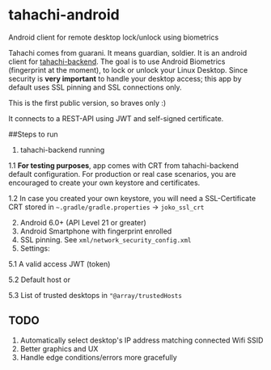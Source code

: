 # tahachi-android
Android client for remote desktop lock/unlock using biometrics

Tahachi comes from guarani. It means guardian, soldier.
It is an android client for [tahachi-backend](https://github.com/jokoframework/tahachi-backend). 
The goal is to use Android Biometrics (fingerprint at the moment), to lock or unlock your Linux Desktop. 
Since security is **very important** to handle your desktop access; this app by default uses SSL pinning and SSL connections only.

This is the first public version, so braves only :)

It connects to a REST-API using JWT and self-signed certificate.

##Steps to run

 1. tahachi-backend running

  1.1 **For testing purposes**, app comes with CRT from tahachi-backend default configuration. For production or real case scenarios, you are encouraged to create your own keystore and certificates. 
  
  1.2 In case you created your own keystore, you will need a SSL-Certificate CRT stored in `~.gradle/gradle.properties` -> `joko_ssl_crt`
  
 2. Android 6.0+ (API Level 21 or greater)
 3. Android Smartphone with fingerprint enrolled
 4. SSL pinning. See `xml/network_security_config.xml`
 5. Settings: 
  
  5.1 A valid access JWT (token)
  
  5.2 Default host or
  
  5.3 List of trusted desktops in `"@array/trustedHosts`


## TODO

1. Automatically select desktop's IP address matching connected Wifi SSID
2. Better graphics and UX
3. Handle edge conditions/errors more gracefully

